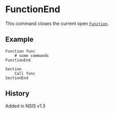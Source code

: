 # FunctionEnd

This command closes the current open [`Function`][1].

## Example

    Function func
        # some commands
    FunctionEnd

    Section
        Call func
    SectionEnd

## History

Added in NSIS v1.3

[1]: Function.md